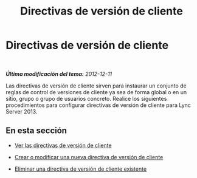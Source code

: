 ﻿---
title: Directivas de versión de cliente
TOCTitle: Directivas de versión de cliente
ms:assetid: e3368dbe-3af7-44aa-992f-7fccf8d57edd
ms:mtpsurl: https://technet.microsoft.com/es-es/library/JJ923061(v=OCS.15)
ms:contentKeyID: 52061914
ms.date: 01/07/2017
mtps_version: v=OCS.15
ms.translationtype: HT
---

# Directivas de versión de cliente

 

_**Última modificación del tema:** 2012-12-11_

Las directivas de versión de cliente sirven para instaurar un conjunto de reglas de control de versiones de cliente ya sea de forma global o en un sitio, grupo o grupo de usuarios concreto. Realice los siguientes procedimientos para configurar directivas de versión de cliente para Lync Server 2013.

## En esta sección

  - [Ver las directivas de versión de cliente](lync-server-2013-view-client-version-policies.md)

  - [Crear o modificar una nueva directiva de versión de cliente](lync-server-2013-create-or-modify-a-new-client-version-policy.md)

  - [Eliminar una directiva de versión de cliente existente](lync-server-2013-delete-an-existing-client-version-policy.md)

